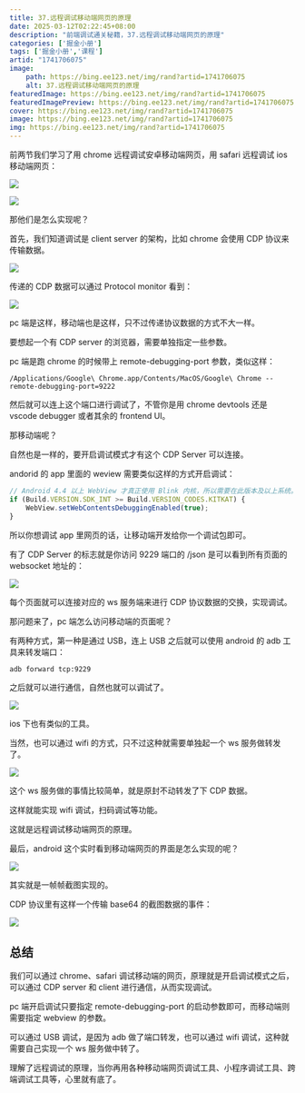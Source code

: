 ```yaml
---
title: 37.远程调试移动端网页的原理
date: 2025-03-12T02:22:45+08:00
description: "前端调试通关秘籍，37.远程调试移动端网页的原理"
categories: ['掘金小册']
tags: ['掘金小册','课程']
artid: "1741706075"
image:
    path: https://bing.ee123.net/img/rand?artid=1741706075
    alt: 37.远程调试移动端网页的原理
featuredImage: https://bing.ee123.net/img/rand?artid=1741706075
featuredImagePreview: https://bing.ee123.net/img/rand?artid=1741706075
cover: https://bing.ee123.net/img/rand?artid=1741706075
image: https://bing.ee123.net/img/rand?artid=1741706075
img: https://bing.ee123.net/img/rand?artid=1741706075
---
```


前两节我们学习了用 chrome 远程调试安卓移动端网页，用 safari 远程调试 ios 移动端网页：

![](https://p9-juejin.byteimg.com/tos-cn-i-k3u1fbpfcp/6b5c2fd0e4e54ecb833c922bf54d3714~tplv-k3u1fbpfcp-watermark.image?)

![](https://p1-juejin.byteimg.com/tos-cn-i-k3u1fbpfcp/2712c9fea52f47b9a3fe6cd41d1c8ff2~tplv-k3u1fbpfcp-watermark.image?)

那他们是怎么实现呢？

首先，我们知道调试是 client server 的架构，比如 chrome 会使用 CDP 协议来传输数据。

![](https://p9-juejin.byteimg.com/tos-cn-i-k3u1fbpfcp/f2639436ef3c444e9e5a9a62e4db7452~tplv-k3u1fbpfcp-watermark.image?)

传递的 CDP 数据可以通过 Protocol monitor 看到：

![](https://p1-juejin.byteimg.com/tos-cn-i-k3u1fbpfcp/1144455f16e846599a5bec6d9e6a3273~tplv-k3u1fbpfcp-watermark.image?)

pc 端是这样，移动端也是这样，只不过传递协议数据的方式不大一样。

要想起一个有 CDP server 的浏览器，需要单独指定一些参数。

pc 端是跑 chrome 的时候带上 remote-debugging-port 参数，类似这样：

```
/Applications/Google\ Chrome.app/Contents/MacOS/Google\ Chrome --remote-debugging-port=9222
```
然后就可以连上这个端口进行调试了，不管你是用 chrome devtools 还是 vscode debugger 或者其余的 frontend UI。

那移动端呢？

自然也是一样的，要开启调试模式才有这个 CDP Server 可以连接。

andorid 的 app 里面的 weview 需要类似这样的方式开启调试：

```javascript
// Android 4.4 以上 WebView 才真正使用 Blink 内核，所以需要在此版本及以上系统。
if (Build.VERSION.SDK_INT >= Build.VERSION_CODES.KITKAT) {
    WebView.setWebContentsDebuggingEnabled(true);
}
```
所以你想调试 app 里网页的话，让移动端开发给你一个调试包即可。

有了 CDP Server 的标志就是你访问 9229 端口的 /json 是可以看到所有页面的 websocket 地址的：

![](https://p1-juejin.byteimg.com/tos-cn-i-k3u1fbpfcp/9e0bd5ecb8e84e649a8e9da87adde0e0~tplv-k3u1fbpfcp-watermark.image?)

每个页面就可以连接对应的 ws 服务端来进行 CDP 协议数据的交换，实现调试。

那问题来了，pc 端怎么访问移动端的页面呢？

有两种方式，第一种是通过 USB，连上 USB 之后就可以使用 android 的 adb 工具来转发端口：

```
adb forward tcp:9229
```

之后就可以进行通信，自然也就可以调试了。

![](https://p9-juejin.byteimg.com/tos-cn-i-k3u1fbpfcp/3645cdee7c9041ee9e893a59c764db0e~tplv-k3u1fbpfcp-watermark.image?)

ios 下也有类似的工具。

当然，也可以通过 wifi 的方式，只不过这种就需要单独起一个 ws 服务做转发了。

![](https://p6-juejin.byteimg.com/tos-cn-i-k3u1fbpfcp/783a68e9eca04de1897a8c09c6afc7e8~tplv-k3u1fbpfcp-watermark.image?)

这个 ws 服务做的事情比较简单，就是原封不动转发了下 CDP 数据。

这样就能实现 wifi 调试，扫码调试等功能。

这就是远程调试移动端网页的原理。

最后，android 这个实时看到移动端网页的界面是怎么实现的呢？

![](https://p1-juejin.byteimg.com/tos-cn-i-k3u1fbpfcp/340bfff545e34af3aa91dbb1c22bbd33~tplv-k3u1fbpfcp-watermark.image?)

其实就是一帧帧截图实现的。

CDP 协议里有这样一个传输 base64 的截图数据的事件：

![](https://p3-juejin.byteimg.com/tos-cn-i-k3u1fbpfcp/5fb3348f6cc1416ab56a43f07858cfdb~tplv-k3u1fbpfcp-watermark.image?)

## 总结

我们可以通过 chrome、safari 调试移动端的网页，原理就是开启调试模式之后，可以通过 CDP server 和 client 进行通信，从而实现调试。

pc 端开启调试只要指定 remote-debugging-port 的启动参数即可，而移动端则需要指定 webview 的参数。

可以通过 USB 调试，是因为 adb 做了端口转发，也可以通过 wifi 调试，这种就需要自己实现一个 ws 服务做中转了。

理解了远程调试的原理，当你再用各种移动端网页调试工具、小程序调试工具、跨端调试工具等，心里就有底了。
